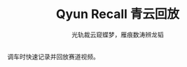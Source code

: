 <div align="center">
<h1>Qyun Recall 青云回放</h1>
<div>光轨裁云窥蝶梦，雁痕数涛辨龙韬</div>
<br>
</div>

调车时快速记录并回放赛道视频。